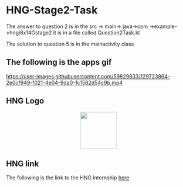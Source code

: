# HNG-Stage2-Task
The answer to question 2 is in the src -> main-> java->com ->example->hngi8x14Gstage2 
it is in a file called Question2Task.kt

The solution to question 5 is in the mainactivity class

## The following is the apps gif
https://user-images.githubusercontent.com/59829833/129723864-2e0cf949-f021-4e04-9da0-1c1582d54c9b.mp4

## HNG Logo
<p align="center">
  <img src="https://user-images.githubusercontent.com/59829833/129742995-9a61ae7c-231f-4bf2-853f-4d52ff3c09a0.png" width="100" height="100"
</p>
  
## HNG link 
The following is the link to the HNG internship [here](https://internship.zuri.team/)
  


